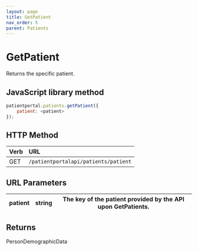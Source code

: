 ```yaml
---
layout: page
title: GetPatient
nav_order: 5
parent: Patients
---
```


# GetPatient

Returns the specific patient.

## JavaScript library method

```javascript
patientportal.patients.getPatient({
    patient: <patient>
});
```

## HTTP Method

| Verb | URL                                               |
|:-----|:--------------------------------------------------|
| GET | `/patientportalapi/patients/patient` |

## URL Parameters

| patient | string | The key of the patient provided by the API upon GetPatients. |
| --- | --- | --- |

## Returns

PersonDemographicData
